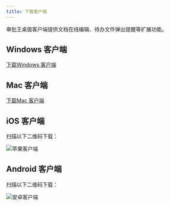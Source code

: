 ```yaml
---
title: 下载客户端
---
```


审批王桌面客户端提供文档在线编辑、待办文件弹出提醒等扩展功能。

## Windows 客户端

[下载Windows 客户端](http://oss.steedos.com/apps/steedos/windows/cn/steedos-desktop.exe)

## Mac 客户端

[下载Mac 客户端](http://oss.steedos.com/apps/steedos/mac/steedos.dmg)

## iOS 客户端

扫描以下二维码下载：

![苹果客户端](/assets/workflow/download-ios.png)

## Android 客户端

扫描以下二维码下载：

![安卓客户端](/assets/workflow/download-android.png)